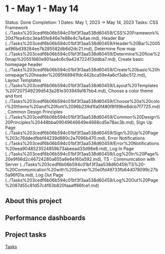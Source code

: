 # 1 - May 1 - May 14

Status: Done
Completion: 1
Dates: May 1, 2023 → May 14, 2023
Tasks: CSS Framework (../Tasks%203cedf6b06b594c01bf3f3aa538d60459/CSS%20Framework%20d7fea4cbc3ea45fe846e7e88e4c7a4ae.md), Header Bar (../Tasks%203cedf6b06b594c01bf3f3aa538d60459/Header%20Bar%2005ad96bd39284ee7b285582db6d2dc21.md), Determine flow map (../Tasks%203cedf6b06b594c01bf3f3aa538d60459/Determine%20flow%20map%20551660e901aa4c6c9a424722413ddba7.md), Create basic homepage header (../Tasks%203cedf6b06b594c01bf3f3aa538d60459/Create%20basic%20homepage%20header%2095f48941fdc442bca59e4a6cf3abc512.md), Layout Templates (../Tasks%203cedf6b06b594c01bf3f3aa538d60459/Layout%20Templates%207207549239d543a281e303949a167bb4.md), Choose a color theme and font (../Tasks%203cedf6b06b594c01bf3f3aa538d60459/Choose%20a%20color%20theme%20and%20font%2096b239d1fa0f480f8f99be8dcb7f7725.md), Common Design Principles (../Tasks%203cedf6b06b594c01bf3f3aa538d60459/Common%20Design%20Principles%20448bba09049646649e4668cd5e78ac3b.md), Sign Up Page (../Tasks%203cedf6b06b594c01bf3f3aa538d60459/Sign%20Up%20Page%203c76ddedfbbf44239d880c2e7096b470.md), Error Notifications (../Tasks%203cedf6b06b594c01bf3f3aa538d60459/Error%20Notifications%20eea9048523524859b73abeead33d98e8.md), Log In Page (../Tasks%203cedf6b06b594c01bf3f3aa538d60459/Log%20In%20Page%20e9f66d2c46724280a655a6e6e160a592.md), TS - Communication with Server (../Tasks%203cedf6b06b594c01bf3f3aa538d60459/TS%20-%20Communication%20with%20Server%20e0fd49733fb64d078099c27b5a96f01a.md), Log Out Page (../Tasks%203cedf6b06b594c01bf3f3aa538d60459/Log%20Out%20Page%2087d55c81d57c4f63b820faaaff66fce1.md)

## About this project

## Performance dashboards

## Project tasks

[Tasks](1%20-%20May%201%20-%20May%2014%200732cbba993e4117997f2940e183f8a3/Tasks%2046af097f3c76437f96031de289aceb1a.csv)